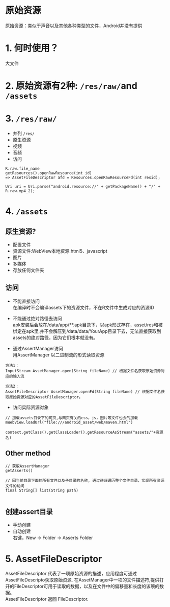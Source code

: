 # 原始资源

原始资源：类似于声音以及其他各种类型的文件，Android并没有提供

# 1. 何时使用？  
大文件

# 2. 原始资源有2种: `/res/raw/`and `/assets`

# 3. `/res/raw/`
- 并列 `/res/` 
- 原生资源
- 视频
- 音频
- 访问
```
R.raw.file_name
getResources().openRawResource(int id)
=> AssetFileDescriptor afd = Resources.openRawResourceFd(int resid);

Uri uri = Uri.parse("android.resource://" + getPackageName() + "/" + R.raw.mp4_2);
```

# 4. `/assets`
## 原生资源?  
- 配置文件
- 资源文件:WebView本地资源:html5、javascript
- 图片
- 多媒体
- 存放任何文件夹

## 访问
- 不能直接访问     
在编译时不会编译assets下的资源文件，不在R文件中生成对应的资源ID

- 不能通过绝对路径去访问  
apk安装后会放在/data/app/**.apk目录下，以apk形式存在，asset/res和被绑定在apk里,并不会解压到/data/data/YourApp目录下去，无法直接获取到assets的绝对路径，因为它们根本就没有。  

- 通过AssertManager访问  
用AssertManager 以二进制流的形式读取资源  

```
方法1：
InputStream AssetManager.open(String fileName) // 根据文件名获取原始资源对应的输入流

方法2：
AssetFileDescriptor AssetManager.openFd(String fileName) // 根据文件名获取原始资源对应的AssetFileDescriptor。
```

- 访问实际资源对象  
```
// 加载assets目录下的网页,与网页有关的css，js，图片等文件也会的加载
mWebView.loadUrl("file:///android_asset/web/maven.html")

context.getClass().getClassLoader().getResourceAsStream("assets/"+资源名)
```

## Other method
```
// 获取AssertManager
getAsserts()

// 回当前目录下面的所有文件以及子目录的名称, 通过递归遍历整个文件目录，实现所有资源文件的访问
final String[] list(String path)
	
```

## 创建assert目录
- 手动创建
- 自动创建  
右键，New -> Folder -> Asserts Folder

# 5. AssetFileDescriptor
AssetFileDescriptor 代表了一项原始资源的描述，应用程度可通过AssetFileDescripto获取原始资源.
在AssetManager中一项的文件描述符,提供打开的FileDescriptor可用于读取的数据，以及在文件中的偏移量和长度的该项的数据。  
AssetFileDescriptor 返回 FileDescriptor. 